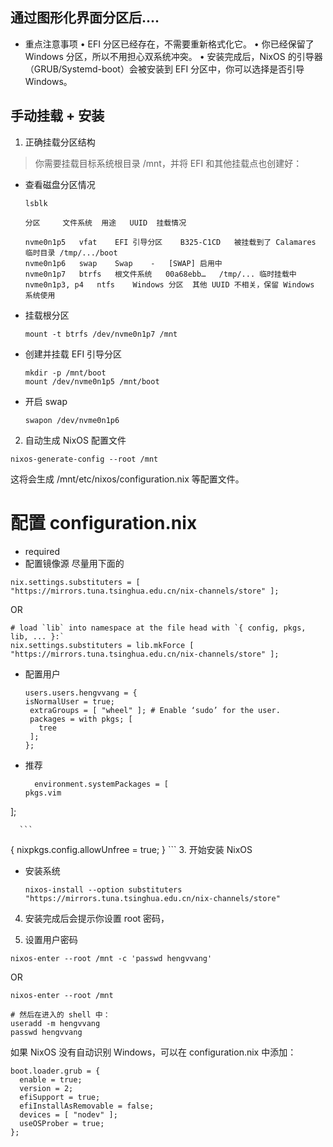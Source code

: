 ## 通过图形化界面分区后....
  - 重点注意事项
  	•	EFI 分区已经存在，不需要重新格式化它。
  	•	你已经保留了 Windows 分区，所以不用担心双系统冲突。
  	•	安装完成后，NixOS 的引导器（GRUB/Systemd-boot）会被安装到 EFI 分区中，你可以选择是否引导 Windows。

## 手动挂载 + 安装

1. 正确挂载分区结构
> 你需要挂载目标系统根目录 /mnt，并将 EFI 和其他挂载点也创建好：

  - 查看磁盘分区情况
    ```
    lsblk
    ```
    ```
    分区	   文件系统	 用途	  UUID	挂载情况

    nvme0n1p5	vfat	EFI 引导分区	B325-C1CD	被挂载到了 Calamares 临时目录 /tmp/.../boot
    nvme0n1p6	swap	Swap	-	[SWAP] 启用中
    nvme0n1p7	btrfs	根文件系统	00a68ebb…	/tmp/... 临时挂载中
    nvme0n1p3, p4	ntfs	Windows 分区	其他 UUID	不相关，保留 Windows 系统使用
    ```

  - 挂载根分区
    ```
    mount -t btrfs /dev/nvme0n1p7 /mnt
    ```

  - 创建并挂载 EFI 引导分区
    ```
    mkdir -p /mnt/boot
    mount /dev/nvme0n1p5 /mnt/boot
    ```

  - 开启 swap
    ```
    swapon /dev/nvme0n1p6
    ```

2. 自动生成 NixOS 配置文件
  ```
  nixos-generate-config --root /mnt
  ```
这将会生成 /mnt/etc/nixos/configuration.nix 等配置文件。



# 配置 configuration.nix
  - required
  - 配置镜像源
  尽量用下面的
  ```
  nix.settings.substituters = [ "https://mirrors.tuna.tsinghua.edu.cn/nix-channels/store" ];
  ```
  OR  
  ```
  # load `lib` into namespace at the file head with `{ config, pkgs, lib, ... }:`
  nix.settings.substituters = lib.mkForce [ "https://mirrors.tuna.tsinghua.edu.cn/nix-channels/store" ];
  ```
  - 配置用户
    ```
    users.users.hengvvang = {
    isNormalUser = true;
     extraGroups = [ "wheel" ]; # Enable ‘sudo’ for the user.
     packages = with pkgs; [
       tree
     ];
    };
      ```
  - 推荐
      ```
        environment.systemPackages = [
    pkgs.vim
  ];
      
      ```
{
  nixpkgs.config.allowUnfree = true;
}
      ```
3. 开始安装 NixOS
  - 安装系统
    ```
    nixos-install --option substituters "https://mirrors.tuna.tsinghua.edu.cn/nix-channels/store"
    ```

4. 安装完成后会提示你设置 root 密码，

5. 设置用户密码
  ```
  nixos-enter --root /mnt -c 'passwd hengvvang'
  ```
  OR
  ```
  nixos-enter --root /mnt

  # 然后在进入的 shell 中：
  useradd -m hengvvang
  passwd hengvvang

  ```



如果 NixOS 没有自动识别 Windows，可以在 configuration.nix 中添加：
```
boot.loader.grub = {
  enable = true;
  version = 2;
  efiSupport = true;
  efiInstallAsRemovable = false;
  devices = [ "nodev" ];
  useOSProber = true;
};
```
